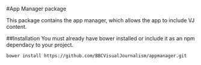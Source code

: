 #App Manager package

This package contains the app manager, which allows the app to include VJ content.

##Installation
You must already have bower installed or include it as an npm dependacy to your project.

```
bower install https://github.com/BBCVisualJournalism/appmanager.git
```
